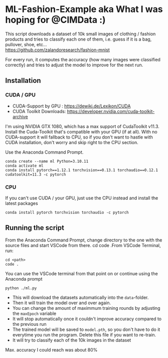 
# ML-Fashion-Example aka What I was hoping for @CIMData :)

This script downloads a dataset of 10k small images of clothing / fashion products and tries to classify each one of them, i.e. guess if it is a bag, pullover, shoe, etc...  
https://github.com/zalandoresearch/fashion-mnist

For every run, it computes the accuracy (how many images were classified correctly) and tries to adjust the model to improve for the next run.

## Installation

### CUDA / GPU
- CUDA-Support by GPU : https://dewiki.de/Lexikon/CUDA  
- CUDA Toolkit Downloads: https://developer.nvidia.com/cuda-toolkit-archive

I'm using NVIDIA GTX 1080, which has a max support of CudaToolkit v11.3.
Install the Cuda-Toolkit that's compatible with your GPU (if at all).
With no CUDA-support it will fallback to CPU, so if you don't want to hastle with CUDA installation, don't worry and skip right to the CPU section.

Use the Anaconda Command Prompt.

```
conda create --name ml Python=3.10.11
conda activate ml
conda install pytorch==1.12.1 torchvision==0.13.1 torchaudio==0.12.1 cudatoolkit=11.3 -c pytorch
```

### CPU

If you can't use CUDA / your GPU, just use the CPU instead and install the latest packages

```
conda install pytorch torchvision torchaudio -c pytorch
```

## Running the script

From the Anaconda Command Prompt, change directory to the one with the source files and start VSCode from there.
cd <path>
code .From VSCode Terminal, run:

```
cd <path>
code .
````

You can use the VSCode terminal from that point on or continue using the Anaconda prompt

```
python ./ml.py
```

- This will download the datasets automatically into the `data`-folder.
- Then it will train the model over and over again.
- You can change the amount of maximmum training rounds by adjusting the `maxEpoch` variable
- It will stop automatically once it couldn't improve accuracy compared to the previous run
- The trained model will be saved to `model.pth`, so you don't have to do it everytime you run the program. Delete this file if you want to re-train.
- It will try to classify each of the 10k images in the dataset

Max. accuracy I could reach was about 80%

